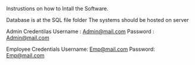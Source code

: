  

Instrustions on how to Intall the Software.

Database is at the SQL file folder
The systems should be hosted on server

Admin Credentilas
Username : Admin@mail.com
Password : Admin@mail.com

Employee Credentials
Username: Emp@mail.com
Password: Emp@mail.com

